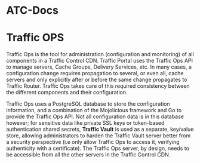 # ATC-Docs
# Traffic OPS
Traffic Ops is the tool for administration (configuration and monitoring) of all components in a Traffic Control CDN. Traffic Portal uses the Traffic Ops API to manage servers, Cache Groups, Delivery Services, etc. In many cases, a configuration change requires propagation to several, or even all, cache servers and only explicitly after or before the same change propagates to Traffic Router. Traffic Ops takes care of this required consistency between the different components and their configuration.

Traffic Ops uses a PostgreSQL database to store the configuration information, and a combination of the Mojolicious framework and Go to provide the Traffic Ops API. Not all configuration data is in this database however; for sensitive data like private SSL keys or token-based authentication shared secrets, **Traffic Vault** is used as a separate, key/value store, allowing administrators to harden the Traffic Vault server better from a security perspective (i.e only allow Traffic Ops to access it, verifying authenticity with a certificate). The Traffic Ops server, by design, needs to be accessible from all the other servers in the Traffic Control CDN.